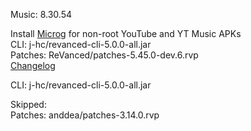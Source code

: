 Music: 8.30.54  

Install [Microg](https://github.com/ReVanced/GmsCore/releases) for non-root YouTube and YT Music APKs  
CLI: j-hc/revanced-cli-5.0.0-all.jar  
Patches: ReVanced/patches-5.45.0-dev.6.rvp  
[Changelog](https://github.com/ReVanced/revanced-patches/releases/tag/v5.45.0-dev.6)

CLI: j-hc/revanced-cli-5.0.0-all.jar    

Skipped:  
Patches: anddea/patches-3.14.0.rvp                    
